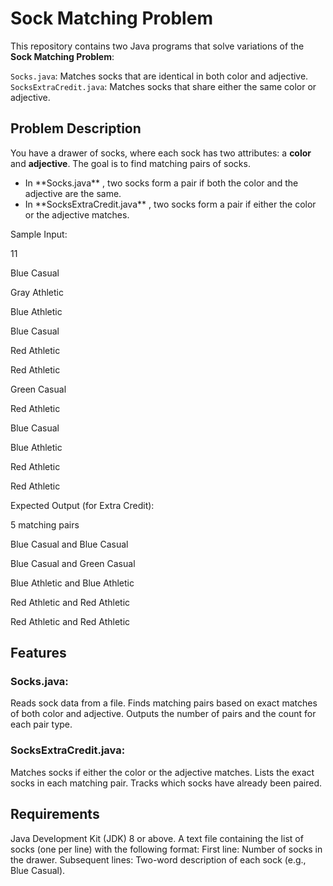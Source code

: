 # Sock Matching Problem
This repository contains two Java programs that solve variations of the **Sock Matching Problem**:

`Socks.java`: Matches socks that are identical in both color and adjective.<br>
`SocksExtraCredit.java`: Matches socks that share either the same color or adjective.<br>

## Problem Description
You have a drawer of socks, where each sock has two attributes: a **color** and **adjective**. The goal is to find matching pairs of socks.
<ul>
<li>In **Socks.java** , two socks form a pair if both the color and the adjective are the same.</li>
<li>In **SocksExtraCredit.java** , two socks form a pair if either the color or the adjective matches.</p></li>
</ul>

<p>Sample Input:
<p>11</p>
<p>Blue Casual</p>
<p>Gray Athletic</p>
<p>Blue Athletic</p>
<p>Blue Casual</p>
<p>Red Athletic</p>
<p>Red Athletic</p>
<p>Green Casual</p>
<p>Red Athletic</p>
<p>Blue Casual</p>
<p>Blue Athletic</p>
<p>Red Athletic</p>
<p>Red Athletic</p>
</p>

<p>Expected Output (for Extra Credit):
<p>5 matching pairs</p>
<p>Blue Casual and Blue Casual</p>
<p>Blue Casual and Green Casual</p>
<p>Blue Athletic and Blue Athletic</p>
<p>Red Athletic and Red Athletic</p>
<p>Red Athletic and Red Athletic</p>

## Features
### Socks.java:
Reads sock data from a file.
Finds matching pairs based on exact matches of both color and adjective.
Outputs the number of pairs and the count for each pair type.

### SocksExtraCredit.java:
Matches socks if either the color or the adjective matches.
Lists the exact socks in each matching pair.
Tracks which socks have already been paired.

## Requirements
<p>Java Development Kit (JDK) 8 or above.
A text file containing the list of socks (one per line) with the following format:
First line: Number of socks in the drawer.
Subsequent lines: Two-word description of each sock (e.g., Blue Casual).
</p>
